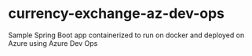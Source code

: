 # currency-exchange-az-dev-ops
Sample Spring Boot app containerized to run on docker and deployed on Azure using Azure Dev Ops
